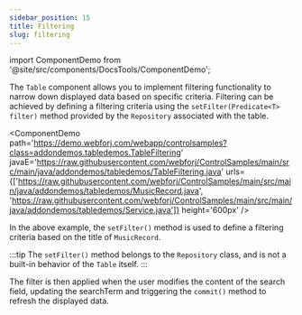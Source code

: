 ```yaml
---
sidebar_position: 15
title: Filtering
slug: filtering
---
```

import ComponentDemo from '@site/src/components/DocsTools/ComponentDemo';

The `Table` component allows you to implement filtering functionality to narrow down displayed data based on specific criteria. Filtering can be achieved by defining a filtering criteria using the `setFilter(Predicate<T> filter)` method provided by the `Repository` associated with the table.

<ComponentDemo
path='https://demo.webforj.com/webapp/controlsamples?class=addondemos.tabledemos.TableFiltering' 
javaE='https://raw.githubusercontent.com/webforj/ControlSamples/main/src/main/java/addondemos/tabledemos/TableFiltering.java'
urls={['https://raw.githubusercontent.com/webforj/ControlSamples/main/src/main/java/addondemos/tabledemos/MusicRecord.java', 
'https://raw.githubusercontent.com/webforj/ControlSamples/main/src/main/java/addondemos/tabledemos/Service.java']}
height='600px'
/>

In the above example, the `setFilter()` method is used to define a filtering criteria based on the title of `MusicRecord`. 

:::tip
The `setFilter()` method belongs to the `Repository` class, and is not a built-in behavior of the `Table` itself.
:::

The filter is then applied when the user modifies the content of the search field, updating the searchTerm and triggering the `commit()` method to refresh the displayed data.